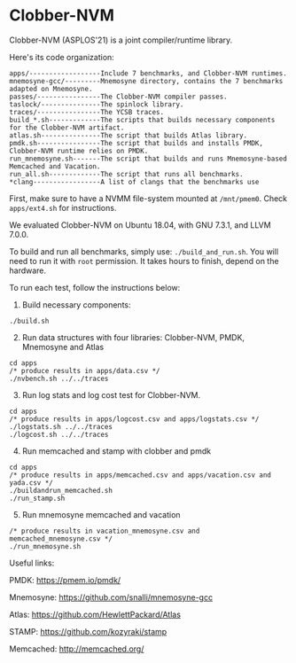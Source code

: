 # Clobber-NVM
Clobber-NVM (ASPLOS'21) is a joint compiler/runtime library.

Here's its code organization:

```
apps/------------------Include 7 benchmarks, and Clobber-NVM runtimes.
mnemosyne-gcc/---------Mnemosyne directory, contains the 7 benchmarks adapted on Mnemosyne.
passes/----------------The Clobber-NVM compiler passes.
taslock/---------------The spinlock library.
traces/----------------The YCSB traces.
build_*.sh-------------The scripts that builds necessary components for the Clobber-NVM artifact.
atlas.sh---------------The script that builds Atlas library.
pmdk.sh----------------The script that builds and installs PMDK, Clobber-NVM runtime relies on PMDK.
run_mnemosyne.sh-------The script that builds and runs Mnemosyne-based Memcached and Vacation.
run_all.sh-------------The script that runs all benchmarks.
*clang-----------------A list of clangs that the benchmarks use
```

First, make sure to have a NVMM file-system mounted at ```/mnt/pmem0```.
Check ``apps/ext4.sh`` for instructions.

We evaluated Clobber-NVM on Ubuntu 18.04, with GNU 7.3.1, and LLVM 7.0.0.

To build and run all benchmarks, simply use: ``./build_and_run.sh``. You will need to run it with ``root`` permission. It takes hours to finish, depend on the hardware.

To run each test, follow the instructions below:
1. Build necessary components:
```
./build.sh
```

2. Run data structures with four libraries: Clobber-NVM, PMDK, Mnemosyne and Atlas
```
cd apps
/* produce results in apps/data.csv */
./nvbench.sh ../../traces
```

3. Run log stats and log cost test for Clobber-NVM.
```
cd apps
/* produce results in apps/logcost.csv and apps/logstats.csv */
./logstats.sh ../../traces
./logcost.sh ../../traces
```

4. Run memcached and stamp with clobber and pmdk
```
cd apps
/* produce results in apps/memcached.csv and apps/vacation.csv and yada.csv */
./buildandrun_memcached.sh
./run_stamp.sh
```

5. Run mnemosyne memcached and vacation
```
/* produce results in vacation_mnemosyne.csv and memcached_mnemosyne.csv */
./run_mnemosyne.sh
```


Useful links:

PMDK: https://pmem.io/pmdk/

Mnemosyne: https://github.com/snalli/mnemosyne-gcc

Atlas: https://github.com/HewlettPackard/Atlas

STAMP: https://github.com/kozyraki/stamp

Memcached: http://memcached.org/
